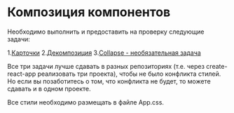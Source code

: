 # Композиция компонентов

Необходимо выполнить и предоставить на проверку следующие задачи:

1.[Карточки](https://github.com/netology-code/ra16-homeworks/tree/master/composition/cards)
2.[Декомпозиция](https://github.com/netology-code/ra16-homeworks/tree/master/composition/decomposition)
3.[Collapse - необязательная задача](https://github.com/netology-code/ra16-homeworks/tree/master/composition/collapse)

Все три задачи лучше сдавать в разных репозиториях (т.е. через create-react-app реализовать три проекта), чтобы не было конфликта стилей. Но если вы позаботитесь о том, что конфликта не будет, то можете сдавать и в одном проекте.

Все стили необходимо размещать в файле App.css.
